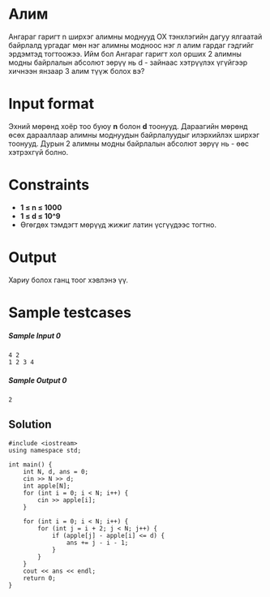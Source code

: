 # Алим
Ангараг гаригт n ширхэг алимны моднууд OX тэнхлэгийн дагуу ялгаатай байрлалд ургадаг мөн нэг алимны модноос нэг л алим гардаг гэдгийг эрдэмтэд тогтоожээ. Ийм бол Ангараг гаригт хол орших 2 алимны модны байрлалын абсолют зөрүү нь d - зайнаас хэтрүүлэх үгүйгээр хичнээн янзаар 3 алим түүж болох вэ?

# Input format
Эхний мөрөнд хоёр тоо буюу **n** болон **d** тоонууд. Дараагийн мөрөнд өсөх дарааллаар алимны моднуудын байрлалуудыг илэрхийлэх ширхэг  тоонууд. Дурын 2 алимны модны байрлалын абсолют зөрүү нь  - өөс хэтрэхгүй болно.

# Constraints
- **1 &le; n &le; 1000**
- **1 &le; d &le; 10^9**
- Өгөгдөх тэмдэгт мөрүүд жижиг латин үсгүүдээс тогтно.

# Output
Хариу болох ганц тоог хэвлэнэ үү.

# Sample testcases
##### Sample Input 0
```
4 2
1 2 3 4
```
##### Sample Output 0
```
2
```

## Solution
```
#include <iostream>
using namespace std;

int main() {
    int N, d, ans = 0;
    cin >> N >> d;
    int apple[N];
    for (int i = 0; i < N; i++) {
        cin >> apple[i];
    }
    
    for (int i = 0; i < N; i++) {
        for (int j = i + 2; j < N; j++) {
            if (apple[j] - apple[i] <= d) {
                ans += j - i - 1;
            }
        }
    }
    cout << ans << endl;
    return 0;
}
```